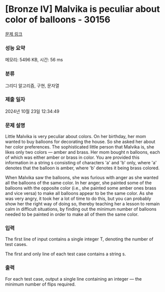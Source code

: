 # [Bronze IV] Malvika is peculiar about color of balloons - 30156 

[문제 링크](https://www.acmicpc.net/problem/30156) 

### 성능 요약

메모리: 5496 KB, 시간: 56 ms

### 분류

그리디 알고리즘, 구현, 문자열

### 제출 일자

2024년 10월 23일 12:34:49

### 문제 설명

<p>Little Malvika is very peculiar about colors. On her birthday, her mom wanted to buy balloons for decorating the house. So she asked her about her color preferences. The sophisticated little person that Malvika is, she likes only two colors — amber and brass. Her mom bought n balloons, each of which was either amber or brass in color. You are provided this information in a string s consisting of characters 'a' and 'b' only, where 'a' denotes that the balloon is amber, where 'b' denotes it being brass colored.</p>

<p>When Malvika saw the balloons, she was furious with anger as she wanted all the balloons of the same color. In her anger, she painted some of the balloons with the opposite color (i.e., she painted some amber ones brass and vice versa) to make all balloons appear to be the same color. As she was very angry, it took her a lot of time to do this, but you can probably show her the right way of doing so, thereby teaching her a lesson to remain calm in difficult situations, by finding out the minimum number of balloons needed to be painted in order to make all of them the same color.</p>

### 입력 

 <p>The first line of input contains a single integer T, denoting the number of test cases.</p>

<p>The first and only line of each test case contains a string s.</p>

### 출력 

 <p>For each test case, output a single line containing an integer — the minimum number of flips required.</p>

